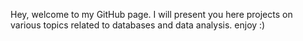 Hey,
welcome to my GitHub page.
I will present you here projects on various topics related to databases and data analysis.
enjoy :)
